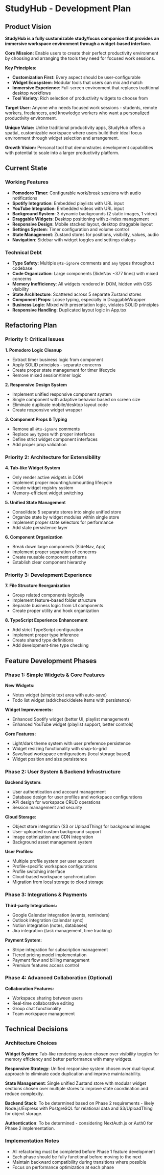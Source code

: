 # StudyHub - Development Plan

## Product Vision

**StudyHub is a fully customizable study/focus companion that provides an immersive workspace environment through a widget-based interface.**

**Core Mission:** Enable users to create their perfect productivity environment by choosing and arranging the tools they need for focused work sessions.

**Key Principles:**
- **Customization First**: Every aspect should be user-configurable
- **Widget Ecosystem**: Modular tools that users can mix and match
- **Immersive Experience**: Full-screen environment that replaces traditional desktop workflows
- **Tool Variety**: Rich selection of productivity widgets to choose from

**Target User:** Anyone who needs focused work sessions - students, remote workers, freelancers, and knowledge workers who want a personalized productivity environment.

**Unique Value:** Unlike traditional productivity apps, StudyHub offers a spatial, customizable workspace where users build their ideal focus environment through widget selection and arrangement.

**Growth Vision:** Personal tool that demonstrates development capabilities with potential to scale into a larger productivity platform.

## Current State

### Working Features
- **Pomodoro Timer**: Configurable work/break sessions with audio notifications
- **Spotify Integration**: Embedded playlists with URL input
- **YouTube Integration**: Embedded videos with URL input  
- **Background System**: 3 dynamic backgrounds (2 static images, 1 video)
- **Draggable Widgets**: Desktop positioning with z-index management
- **Responsive Design**: Mobile stacked layout, desktop draggable layout
- **Settings System**: Timer configuration and volume control
- **State Management**: Zustand stores for positions, visibility, values, audio
- **Navigation**: Sidebar with widget toggles and settings dialogs

### Technical Debt
- **Type Safety**: Multiple `@ts-ignore` comments and `any` types throughout codebase
- **Code Organization**: Large components (SideNav ~377 lines) with mixed concerns
- **Memory Inefficiency**: All widgets rendered in DOM, hidden with CSS visibility
- **State Architecture**: Scattered across 5 separate Zustand stores
- **Component Props**: Loose typing, especially in DraggableWrapper
- **Business Logic**: Mixed with presentation logic, violates SOLID principles
- **Responsive Handling**: Duplicated layout logic in App.tsx

## Refactoring Plan

### Priority 1: Critical Issues
**1. Pomodoro Logic Cleanup**
- Extract timer business logic from component
- Apply SOLID principles - separate concerns
- Create proper state management for timer lifecycle
- Remove mixed session/timer logic

**2. Responsive Design System** 
- Implement unified responsive component system
- Single component with adaptive behavior based on screen size
- Eliminate duplicate mobile/desktop layout code
- Create responsive widget wrapper

**3. Component Props & Typing**
- Remove all `@ts-ignore` comments
- Replace `any` types with proper interfaces
- Define strict widget component interfaces
- Add proper prop validation

### Priority 2: Architecture for Extensibility
**4. Tab-like Widget System**
- Only render active widgets in DOM
- Implement proper mounting/unmounting lifecycle
- Create widget registry system
- Memory-efficient widget switching

**5. Unified State Management**
- Consolidate 5 separate stores into single unified store
- Organize state by widget modules within single store
- Implement proper state selectors for performance
- Add state persistence layer

**6. Component Organization**
- Break down large components (SideNav, App)
- Implement proper separation of concerns
- Create reusable component patterns
- Establish clear component hierarchy

### Priority 3: Development Experience
**7. File Structure Reorganization**
- Group related components logically
- Implement feature-based folder structure
- Separate business logic from UI components
- Create proper utility and hook organization

**8. TypeScript Experience Enhancement**
- Add strict TypeScript configuration
- Implement proper type inference
- Create shared type definitions
- Add development-time type checking

## Feature Development Phases

### Phase 1: Simple Widgets & Core Features
**New Widgets:**
- Notes widget (simple text area with auto-save)
- Todo list widget (add/check/delete items with persistence)

**Widget Improvements:**
- Enhanced Spotify widget (better UI, playlist management)
- Enhanced YouTube widget (playlist support, better controls)

**Core Features:**
- Light/dark theme system with user preference persistence
- Widget resizing functionality with snap-to-grid
- Save/load workspace configurations (local storage based)
- Widget position and size persistence

### Phase 2: User System & Backend Infrastructure
**Backend System:**
- User authentication and account management
- Database design for user profiles and workspace configurations
- API design for workspace CRUD operations
- Session management and security

**Cloud Storage:**
- Object store integration (S3 or UploadThing) for background images
- User-uploaded custom background support
- Image optimization and CDN integration
- Background asset management system

**User Profiles:**
- Multiple profile system per user account
- Profile-specific workspace configurations
- Profile switching interface
- Cloud-based workspace synchronization
- Migration from local storage to cloud storage

### Phase 3: Integrations & Payments
**Third-party Integrations:**
- Google Calendar integration (events, reminders)
- Outlook integration (calendar sync)
- Notion integration (notes, databases)
- Jira integration (task management, time tracking)

**Payment System:**
- Stripe integration for subscription management
- Tiered pricing model implementation
- Payment flow and billing management
- Premium features access control

### Phase 4: Advanced Collaboration (Optional)
**Collaboration Features:**
- Workspace sharing between users
- Real-time collaborative editing
- Group chat functionality
- Team workspace management

## Technical Decisions

### Architecture Choices
**Widget System**: Tab-like rendering system chosen over visibility toggles for memory efficiency and better performance with many widgets.

**Responsive Strategy**: Unified responsive system chosen over dual-layout approach to eliminate code duplication and improve maintainability.

**State Management**: Single unified Zustand store with modular widget sections chosen over multiple stores to improve state coordination and reduce complexity.

**Backend Stack**: To be determined based on Phase 2 requirements - likely Node.js/Express with PostgreSQL for relational data and S3/UploadThing for object storage.

**Authentication**: To be determined - considering NextAuth.js or Auth0 for Phase 2 implementation.

### Implementation Notes
- All refactoring must be completed before Phase 1 feature development
- Each phase should be fully functional before moving to the next
- Maintain backward compatibility during transitions where possible
- Focus on performance optimization at each phase